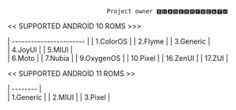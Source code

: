                                 Project owner 🆂🅷🅰🅳🅴🆂🅾🅵🅳🅴🅰🆃🅷


 
  <<   SUPPORTED ANDROİD 10 ROMS >>> 


| ----------------------- |
| 1.ColorOS               |
| 2.Flyme                 |
| 3.Generic               |                                                         
| 4.JoyUI                 |
| 5.MIUI                  |                              
| 6.Moto                  |
| 7.Nubia                 |
| 9.OxygenOS              |
| 10.Pixel                |
| 16.ZenUI                |
| 17.ZUI                  |
                             
                             
  << SUPPORTED ANDROİD 11 ROMS >>      
   
   
|  -------- |  
| 1.Generic |
| 2.MIUI    |
| 3.Pixel   |   
